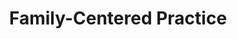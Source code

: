 ---
layout: prototype/proto-topic-detail
title: Family-Centered Practice
permalink: /family-centered
feature-image: https://via.placeholder.com/2000x300?text=-
intro: | 
    Family-centered practice is a way of working with families, both formally and informally, across service systems to enhance their capacity to care for and protect their children. It focuses on children's safety and needs within the context of their families and communities and builds on families' strengths to achieve optimal outcomes. Families are defined broadly to include birth, blended, kinship, and foster and adoptive families.
    
    This section addresses key elements of family-centered practice and provides overarching strategies for family-centered casework practice across child welfare service systems that focus on strengths, engage families and involve them in decision-making, advocate for improving families' conditions, and engage communities to support families. Strategies for creating a family-centered agency culture are also addressed.
spotlight:
    - link-text: National Resource Center for Family-Centered Practice
      link: ""
    - link-text: Family-Centered Practice and Practice Models
      link: ""
      body: National Resource Center for Permanency and Family Connections

cards:
    - card-title: Philosophy and key elements of family-centered practice
      body: "Presents the underlying values and principles of family-centered practice, as well as key elements of providing family-centered services."
      button: "View More"
    - card-title: Philosophy and key elements of family-centered practice
      body: "Presents the underlying values and principles of family-centered practice, as well as key elements of providing family-centered services."
      button: "View More"
    - card-title: Philosophy and key elements of family-centered practice
      body: "Presents the underlying values and principles of family-centered practice, as well as key elements of providing family-centered services."
      button: "View More"
    - card-title: Philosophy and key elements of family-centered practice
      body: "Presents the underlying values and principles of family-centered practice, as well as key elements of providing family-centered services."
      button: "View More"
    - card-title: Philosophy and key elements of family-centered practice
      body: "Presents the underlying values and principles of family-centered practice, as well as key elements of providing family-centered services."
      button: "View More"
    - card-title: Philosophy and key elements of family-centered practice
      body: "Presents the underlying values and principles of family-centered practice, as well as key elements of providing family-centered services."
      button: "View More"
related-label: "Related Content"
links:
    - link: ""
      text: Supporting & Preserving Families
    - link: ""
      text: "Assessment"
    - link: ""
      text: "Service Array" 
    - link: ""
      text: "Interagency and Cross-System Collaboration"
    - link: ""
      text: "Frequently Asked Questions: Family-Centered Practice"
resource-label: "Selected Family-Centered Practice Resources"
resources:
  - link: ""
    text: "Family Engagement: Partnering With Families to Improve Child Welfare Outcomes."
    body: "Child Welfare Information Gateway. (2021)"
  - link: ""
    text: "Supporting Successful Reunifications"
    body: "Child Welfare Information Gateway. (2017)"
---